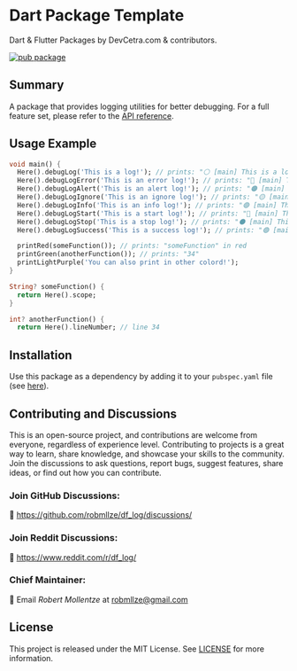 # Dart Package Template

Dart & Flutter Packages by DevCetra.com & contributors.

[![pub package](https://img.shields.io/pub/v/df_log.svg)](https://pub.dev/packages/df_log)

## Summary

A package that provides logging utilities for better debugging. For a full feature set, please refer to the [API reference](https://pub.dev/documentation/df_log/).

## Usage Example

```dart
void main() {
  Here().debugLog('This is a log!'); // prints: "⚪️ [main] This is a log!"
  Here().debugLogError('This is an error log!'); // prints: "🔴 [main] This is an error log!"
  Here().debugLogAlert('This is an alert log!'); // prints: "🟠 [main] This is an alert log!"
  Here().debugLogIgnore('This is an ignore log!'); // prints: "🟡 [main] This is an ignore log!"
  Here().debugLogInfo('This is an info log!'); // prints: "🟣 [main] This is an info log!"
  Here().debugLogStart('This is a start log!'); // prints: "🔵 [main] This is a start log!"
  Here().debugLogStop('This is a stop log!'); // prints: "⚫ [main] This is a stop log!"
  Here().debugLogSuccess('This is a success log!'); // prints: "🟢 [main] This is a success log!"

  printRed(someFunction()); // prints: "someFunction" in red
  printGreen(anotherFunction()); // prints: "34"
  printLightPurple('You can also print in other colord!');
}

String? someFunction() {
  return Here().scope;
}

int? anotherFunction() {
  return Here().lineNumber; // line 34
```

## Installation

Use this package as a dependency by adding it to your `pubspec.yaml` file (see [here](https://pub.dev/packages/df_log/install)).

## Contributing and Discussions

This is an open-source project, and contributions are welcome from everyone, regardless of experience level. Contributing to projects is a great way to learn, share knowledge, and showcase your skills to the community. Join the discussions to ask questions, report bugs, suggest features, share ideas, or find out how you can contribute.

### Join GitHub Discussions:

💬 https://github.com/robmllze/df_log/discussions/

### Join Reddit Discussions:

💬 https://www.reddit.com/r/df_log/

### Chief Maintainer:

📧 Email _Robert Mollentze_ at robmllze@gmail.com

## License

This project is released under the MIT License. See [LICENSE](https://raw.githubusercontent.com/robmllze/df_log/main/LICENSE) for more information.
